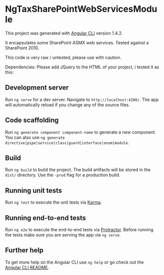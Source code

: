 # NgTaxSharePointWebServicesModule

This project was generated with [Angular CLI](https://github.com/angular/angular-cli) version 1.4.2.

It encapsulates some SharePoint ASMX web services.
Tested against a SharePoint 2010.

This code is very raw / untested, please use with caution.

Dependencies: Please add JQuery to the HTML of your project, i tested it as this:
<script src="/SiteAssets/jquery-3.1.1.min.js"></script>


## Development server

Run `ng serve` for a dev server. Navigate to `http://localhost:4200/`. The app will automatically reload if you change any of the source files.

## Code scaffolding

Run `ng generate component component-name` to generate a new component. You can also use `ng generate directive|pipe|service|class|guard|interface|enum|module`.

## Build

Run `ng build` to build the project. The build artifacts will be stored in the `dist/` directory. Use the `-prod` flag for a production build.

## Running unit tests

Run `ng test` to execute the unit tests via [Karma](https://karma-runner.github.io).

## Running end-to-end tests

Run `ng e2e` to execute the end-to-end tests via [Protractor](http://www.protractortest.org/).
Before running the tests make sure you are serving the app via `ng serve`.

## Further help

To get more help on the Angular CLI use `ng help` or go check out the [Angular CLI README](https://github.com/angular/angular-cli/blob/master/README.md).
